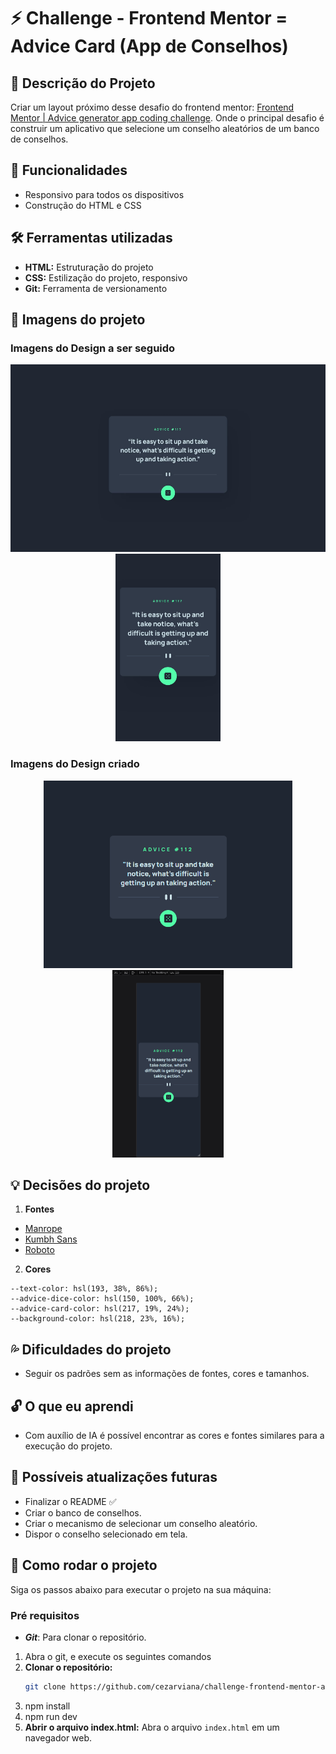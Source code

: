 # ⚡ Challenge - Frontend Mentor = Advice Card (App de Conselhos)

## 📝 Descrição do Projeto
Criar um layout próximo desse desafio do frontend mentor: [Frontend Mentor | Advice generator app coding challenge](https://www.frontendmentor.io/challenges/advice-generator-app-QdUG-13db). Onde o principal desafio é construir um aplicativo que selecione um conselho aleatórios de um banco de conselhos. 


## 🔎 Funcionalidades
- Responsivo para todos os dispositivos
- Construção do HTML e CSS


## 🛠️ Ferramentas utilizadas
- **HTML:** Estruturação do projeto
- **CSS:** Estilização do projeto, responsivo
- **Git:** Ferramenta de versionamento


## 🎨 Imagens do projeto

### Imagens do Design a ser seguido
<div align="center">
<img src="design/desing-base-desktop.jpg" style="height: 300px;"> <br>
<img src="design/desing-base-mobile.jpg" style="height: 300px; text-align: center;">
</div>

### Imagens do Design criado
<div align="center">
<img src="design/1-desktop.png"  style="height: 300px; text-align: center;"> <br>
<img src="design/1-mobile.png"  style="height: 300px; text-align: center;">
</div>


## 💡 Decisões do projeto
1. **Fontes**
- [Manrope](https://fonts.google.com/specimen/Manrope)
- [Kumbh Sans](https://fonts.google.com/specimen/Kumbh+Sans)
- [Roboto](https://fonts.google.com/specimen/Roboto)

2. **Cores**
```
--text-color: hsl(193, 38%, 86%);
--advice-dice-color: hsl(150, 100%, 66%);
--advice-card-color: hsl(217, 19%, 24%);
--background-color: hsl(218, 23%, 16%);
```


## 💦 Dificuldades do projeto
- Seguir os padrões sem as informações de fontes, cores e tamanhos.


## 🔓 O que eu aprendi
- Com auxílio de IA é possível encontrar as cores e fontes similares para a execução do projeto.


## 💭 Possíveis atualizações futuras
- Finalizar o README ✅
- Criar o banco de conselhos.
- Criar o mecanismo de selecionar um conselho aleatório.
- Dispor o conselho selecionado em tela.

## 🚀 Como rodar o projeto
Siga os passos abaixo para executar o projeto na sua máquina:

### Pré requisitos

- <strong><i>Git</i></strong>: Para clonar o repositório.


1. Abra o git, e execute os seguintes comandos
2. **Clonar o repositório:**
   ```bash
   git clone https://github.com/cezarviana/challenge-frontend-mentor-advice-card.git
   ```
3. npm install
4. npm run dev
5. **Abrir o arquivo index.html:** Abra o arquivo `index.html` em um navegador web.